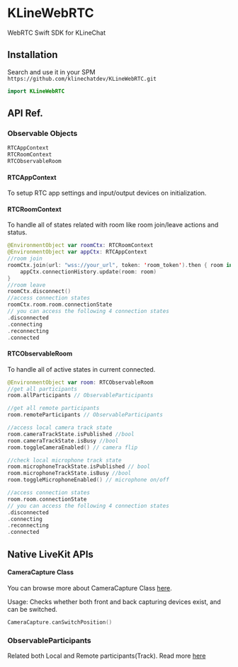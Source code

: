 # KLineWebRTC

WebRTC Swift SDK for KLineChat

## Installation

Search and use it in your SPM `https://github.com/klinechatdev/KLineWebRTC.git`

```swift
import KLineWebRTC
```
## API Ref.

### Observable Objects

```swift
RTCAppContext
RTCRoomContext
RTCObservableRoom
```

#### RTCAppContext

To setup RTC app settings and input/output devices on initialization.

#### RTCRoomContext

To handle all of states related with room like room join/leave actions and status.

```swift
@EnvironmentObject var roomCtx: RTCRoomContext
@EnvironmentObject var appCtx: RTCAppContext
//room join
roomCtx.join(url: "wss://your_url", token: 'room_token').then { room in
    appCtx.connectionHistory.update(room: room)
}
//room leave
roomCtx.disconnect()
//access connection states
roomCtx.room.room.connectionState
// you can access the following 4 connection states
.disconnected
.connecting
.reconnecting
.connected
```

#### RTCObservableRoom

To handle all of active states in current connected.

```swift
@EnvironmentObject var room: RTCObservableRoom
//get all participants
room.allParticipants // ObservableParticipants

//get all remote participants
room.remoteParticipants // ObservableParticipants

//access local camera track state
room.cameraTrackState.isPublished //bool
room.cameraTrackState.isBusy //bool
room.toggleCameraEnabled() // camera flip

//check local microphone track state
room.microphoneTrackState.isPublished // bool
room.microphoneTrackState.isBusy //bool
room.toggleMicrophoneEnabled() // microphone on/off

//access connection states
room.room.connectionState
// you can access the following 4 connection states
.disconnected
.connecting
.reconnecting
.connected
```

## Native LiveKit APIs

#### CameraCapture Class
You can browse more about CameraCapture Class [here](https://docs.livekit.io/client-sdk-swift/CameraCapturer/).

Usage: Checks whether both front and back capturing devices exist, and can be switched.
```swift
CameraCapture.canSwitchPosition()
```

### ObservableParticipants
Related both Local and Remote participants(Track). Read more [here](https://docs.livekit.io/client-sdk-swift/ObservableParticipant/#observableparticipant.isspeaking)
